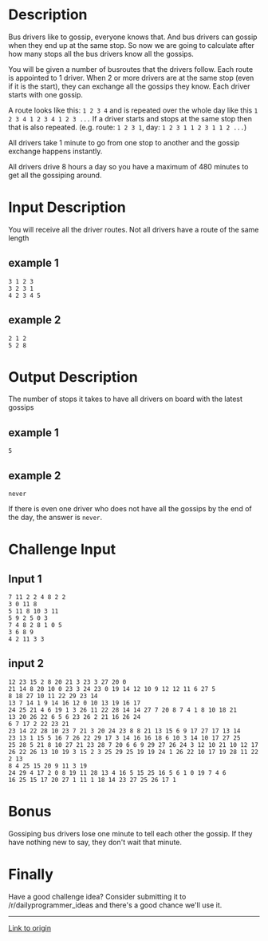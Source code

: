 # Description

Bus drivers like to gossip, everyone knows that. And bus drivers can gossip when they end up at the same stop.
So now we are going to calculate after how many stops all the bus drivers know all the gossips.

You will be given a number of busroutes that the drivers follow. Each route is appointed to 1 driver.
When 2 or more drivers are at the same stop (even if it is the start), they can exchange all the gossips they know.
Each driver starts with one gossip.

A route looks like this: `1 2 3 4` and is repeated over the whole day like this `1 2 3 4 1 2 3 4 1 2 3 ...`
If a driver starts and stops at the same stop then that is also repeated. (e.g. route: `1 2 3 1`, day: `1 2 3 1 1 2 3 1 1 2 ...`)

All drivers take 1 minute to go from one stop to another and the gossip exchange happens instantly.

All drivers drive 8 hours a day so you have a maximum of 480 minutes to get all the gossiping around.

# Input Description

You will receive all the driver routes.
Not all drivers have a route of the same length

## example 1

    3 1 2 3
    3 2 3 1 
    4 2 3 4 5

## example 2

    2 1 2
    5 2 8

# Output Description

The number of stops it takes to have all drivers on board with the latest gossips

## example 1

    5

## example 2

    never
    
If there is even one driver who does not have all the gossips by the end of the day, the answer is `never`.


# Challenge Input
## Input 1

    7 11 2 2 4 8 2 2
    3 0 11 8
    5 11 8 10 3 11
    5 9 2 5 0 3
    7 4 8 2 8 1 0 5
    3 6 8 9
    4 2 11 3 3

## input 2

    12 23 15 2 8 20 21 3 23 3 27 20 0
    21 14 8 20 10 0 23 3 24 23 0 19 14 12 10 9 12 12 11 6 27 5
    8 18 27 10 11 22 29 23 14
    13 7 14 1 9 14 16 12 0 10 13 19 16 17
    24 25 21 4 6 19 1 3 26 11 22 28 14 14 27 7 20 8 7 4 1 8 10 18 21
    13 20 26 22 6 5 6 23 26 2 21 16 26 24
    6 7 17 2 22 23 21
    23 14 22 28 10 23 7 21 3 20 24 23 8 8 21 13 15 6 9 17 27 17 13 14
    23 13 1 15 5 16 7 26 22 29 17 3 14 16 16 18 6 10 3 14 10 17 27 25
    25 28 5 21 8 10 27 21 23 28 7 20 6 6 9 29 27 26 24 3 12 10 21 10 12 17
    26 22 26 13 10 19 3 15 2 3 25 29 25 19 19 24 1 26 22 10 17 19 28 11 22 2 13
    8 4 25 15 20 9 11 3 19
    24 29 4 17 2 0 8 19 11 28 13 4 16 5 15 25 16 5 6 1 0 19 7 4 6
    16 25 15 17 20 27 1 11 1 18 14 23 27 25 26 17 1

# Bonus

Gossiping bus drivers lose one minute to tell each other the gossip. If they have nothing new to say, they don't wait that minute.

# Finally
Have a good challenge idea? Consider submitting it to /r/dailyprogrammer_ideas and there's a good chance we'll use it.

---

[Link to origin](https://www.reddit.com/r/dailyprogrammer/4gqm90)
